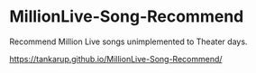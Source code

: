 # MillionLive-Song-Recommend
Recommend Million Live songs unimplemented to Theater days.

https://tankarup.github.io/MillionLive-Song-Recommend/
